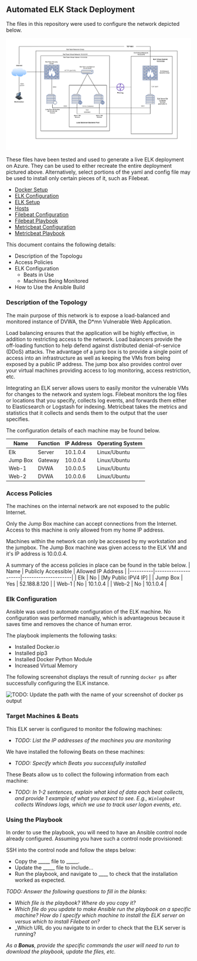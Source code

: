 ## Automated ELK Stack Deployment

The files in this repository were used to configure the network depicted below.

![](Diagrams/Cloud_Security_Diagram_ELK.png)

These files have been tested and used to generate a live ELK deployment on Azure. They can be used to either recreate the entire deployment pictured above. Alternatively, select portions of the yaml and config file may be used to install only certain pieces of it, such as Filebeat.

  - [Docker Setup](Ansible/Docker/ansible_playbooks.yml)
  - [ELK Configuration](Ansible/ELK/ansible.cfg)
  - [ELK Setup](Ansible/ELK/elk_playbook.yml)
  - [Hosts](Ansible/ELK/hosts)
  - [Filebeat Configuration](Ansible/Filebeat/filebeat-config.yml)
  - [Filebeat Playbook](Ansible/Filebeat/filebeat-playbook.yml)
  - [Metricbeat Configuration](Ansible/Metricbeat/metricbeat-config.yml)
  - [Metricbeat Playbook](Ansible/Metricbeat/metricbeat-playbook.yml)


This document contains the following details:
- Description of the Topologu
- Access Policies
- ELK Configuration
  - Beats in Use
  - Machines Being Monitored
- How to Use the Ansible Build


### Description of the Topology

The main purpose of this network is to expose a load-balanced and monitored instance of DVWA, the D*mn Vulnerable Web Application.

Load balancing ensures that the application will be highly effective, in addition to restricting access to the network. Load balancers provide the off-loading function to help defend against distributed denial-of-service (DDoS) attacks. The advantage of a jump box is to provide a single point of access into an infrastructure as well as keeping the VMs from being exposed by a public IP address. The jump box also provides control over your virtual machines providing access to log monitoring, access restriction, etc. 

Integrating an ELK server allows users to easily monitor the vulnerable VMs for changes to the network and system logs. Filebeat monitors the log files or locations that you specify, collects log events, and forwards them either to Elasticsearch or Logstash for indexing. Metricbeat takes the metrics and statistics that it collects and sends them to the output that the user specifies. 

The configuration details of each machine may be found below.

| Name     | Function | IP Address | Operating System |
|----------|----------|------------|------------------|
| Elk      | Server   | 10.1.0.4   | Linux/Ubuntu     |
| Jump Box | Gateway  | 10.0.0.4   | Linux/Ubuntu     |
| Web-1    | DVWA     | 10.0.0.5   | Linux/Ubuntu     |
| Web-2    | DVWA     | 10.0.0.6   | Linux/Ubuntu     |

### Access Policies

The machines on the internal network are not exposed to the public Internet. 

Only the Jump Box machine can accept connections from the Internet. Access to this machine is only allowed from my home IP address.

Machines within the network can only be accessed by my workstation and the jumpbox. The Jump Box machine was given access to the ELK VM and it's IP address is 10.0.0.4.

A summary of the access policies in place can be found in the table below.
| Name     | Publicly Accessible | Allowed IP Address  |
|----------|---------------------|---------------------|
| Elk      | No                  | [My Public IPV4 IP] |
| Jump Box | Yes                 | 52.188.8.120        |
| Web-1    | No                  | 10.1.0.4            |
| Web-2    | No                  | 10.1.0.4            |

### Elk Configuration

Ansible was used to automate configuration of the ELK machine. No configuration was performed manually, which is advantageous because it saves time and removes the chance of human error.

The playbook implements the following tasks:
- Installed Docker.io
- Installed pip3
- Installed Docker Python Module
- Increased Virtual Memory

The following screenshot displays the result of running `docker ps` after successfully configuring the ELK instance.

![TODO: Update the path with the name of your screenshot of docker ps output](Images/docker_ps_output.png)

### Target Machines & Beats
This ELK server is configured to monitor the following machines:
- _TODO: List the IP addresses of the machines you are monitoring_

We have installed the following Beats on these machines:
- _TODO: Specify which Beats you successfully installed_

These Beats allow us to collect the following information from each machine:
- _TODO: In 1-2 sentences, explain what kind of data each beat collects, and provide 1 example of what you expect to see. E.g., `Winlogbeat` collects Windows logs, which we use to track user logon events, etc._

### Using the Playbook
In order to use the playbook, you will need to have an Ansible control node already configured. Assuming you have such a control node provisioned: 

SSH into the control node and follow the steps below:
- Copy the _____ file to _____.
- Update the _____ file to include...
- Run the playbook, and navigate to ____ to check that the installation worked as expected.

_TODO: Answer the following questions to fill in the blanks:_
- _Which file is the playbook? Where do you copy it?_
- _Which file do you update to make Ansible run the playbook on a specific machine? How do I specify which machine to install the ELK server on versus which to install Filebeat on?_
- _Which URL do you navigate to in order to check that the ELK server is running?

_As a **Bonus**, provide the specific commands the user will need to run to download the playbook, update the files, etc._
